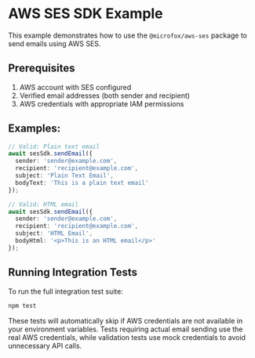 # AWS SES SDK Example

This example demonstrates how to use the `@microfox/aws-ses` package to send emails using AWS SES.

## Prerequisites

1. AWS account with SES configured
2. Verified email addresses (both sender and recipient)
3. AWS credentials with appropriate IAM permissions

## Examples:
```typescript
// Valid: Plain text email
await sesSdk.sendEmail({
  sender: 'sender@example.com',
  recipient: 'recipient@example.com',
  subject: 'Plain Text Email',
  bodyText: 'This is a plain text email'
});

// Valid: HTML email
await sesSdk.sendEmail({
  sender: 'sender@example.com',
  recipient: 'recipient@example.com',
  subject: 'HTML Email',
  bodyHtml: '<p>This is an HTML email</p>'
});

```

## Running Integration Tests

To run the full integration test suite:

```bash
npm test
```

These tests will automatically skip if AWS credentials are not available in your environment variables. Tests requiring actual email sending use the real AWS credentials, while validation tests use mock credentials to avoid unnecessary API calls.
